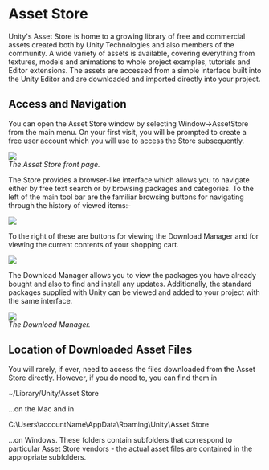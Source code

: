 Asset Store
===========


Unity's <span class=keyword>Asset Store</span> is home to a growing library of free and commercial assets created both by Unity Technologies and also members of the community. A wide variety of assets is available, covering everything from textures, models and animations to whole project examples, tutorials and Editor extensions. The assets are accessed from a simple interface built into the Unity Editor and are downloaded and imported directly into your project.

Access and Navigation
---------------------


You can open the Asset Store window by selecting <span class=menu>Window->AssetStore</span> from the main menu. On your first visit, you will be prompted to create a free user account which you will use to access the Store subsequently.

![](http://docwiki.hq.unity3d.com/uploads/Main/AssetStore-floating.png)  
_The Asset Store front page._

The Store provides a browser-like interface which allows you to navigate either by free text search or by browsing packages and categories. To the left of the main tool bar are the familiar browsing buttons for navigating through the history of viewed items:- 

![](http://docwiki.hq.unity3d.com/uploads/Main/AssetStore-Navigation.png)  

To the right of these are buttons for viewing the Download Manager and for viewing the current contents of your shopping cart.

![](http://docwiki.hq.unity3d.com/uploads/Main/AssetStore-ToolButtons.png)  

The Download Manager allows you to view the packages you have already bought and also to find and install any updates. Additionally, the standard packages supplied with Unity can be viewed and added to your project with the same interface.

![](http://docwiki.hq.unity3d.com/uploads/Main/AssetStore-download.png)  
_The Download Manager._


Location of Downloaded Asset Files
----------------------------------


You will rarely, if ever, need to access the files downloaded from the Asset Store directly. However, if you do need to, you can find them in

  ~/Library/Unity/Asset Store

...on the Mac and in

  C:\Users\accountName\AppData\Roaming\Unity\Asset Store

...on Windows. These folders contain subfolders that correspond to particular Asset Store vendors - the actual asset files are contained in the appropriate subfolders.


